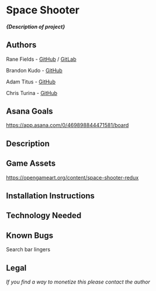 # Space Shooter

#### _{Description of project}_

## Authors

Rane Fields - [GitHub](https://github.com/LydianLights) / [GitLab](https://gitlab.com/LydianLights)

Brandon Kudo - [GitHub](https://github.com/brandonkudo)

Adam Titus - [GitHub](https://github.com/TheBigTaco)

Chris Turina - [GitHub](https://github.com/chris-turina)

## Asana Goals

https://app.asana.com/0/469898844471581/board

## Description

## Game Assets

https://opengameart.org/content/space-shooter-redux

## Installation Instructions

## Technology Needed

## Known Bugs

Search bar lingers

## Legal

_If you find a way to monetize this please contact the author_
